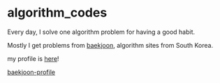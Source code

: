 ﻿# algorithm_codes

Every day, I solve one algorithm problem for having a good habit.

Mostly I get problems from [baekjoon](https://www.acmicpc.net/), algorithm sites from South Korea.

my profile is [here](https://www.acmicpc.net/user/iougou03)!

[baekjoon-profile](https://user-images.githubusercontent.com/53176902/173362935-c7287761-2eab-470c-a677-4cc148c56b30.png)
